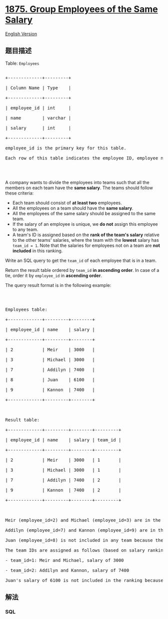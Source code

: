 # [1875. Group Employees of the Same Salary](https://leetcode-cn.com/problems/group-employees-of-the-same-salary)

[English Version](/solution/1800-1899/1875.Group%20Employees%20of%20the%20Same%20Salary/README_EN.md)

## 题目描述

<!-- 这里写题目描述 -->

<p>Table: <code>Employees</code></p>



<pre>

+-------------+---------+

| Column Name | Type    |

+-------------+---------+

| employee_id | int     |

| name        | varchar |

| salary      | int     |

+-------------+---------+

employee_id is the primary key for this table.

Each row of this table indicates the employee ID, employee name, and salary.

</pre>



<p>&nbsp;</p>



<p>A company wants to divide the employees into teams such that all the members on each team have the <strong>same salary</strong>. The teams should follow these criteria:</p>



<ul>
	<li>Each team should consist of <strong>at least two</strong> employees.</li>
	<li>All the employees on a team should have the <strong>same salary</strong>.</li>
	<li>All the employees of the same salary should be assigned to the same team.</li>
	<li>If the salary of an employee is unique, we <strong>do not</strong> assign this employee to any team.</li>
	<li>A team&#39;s ID is assigned based on the <strong>rank of the team&#39;s salary</strong> relative to the other teams&#39; salaries, where the team with the <strong>lowest</strong> salary has <code>team_id = 1</code>. Note that the salaries for employees not on a team are <strong>not included</strong> in this ranking.</li>
</ul>



<p>Write an SQL query to get the <code>team_id</code> of each employee that is in a team.</p>



<p>Return the result table ordered by <code>team_id</code> <strong>in ascending order</strong>. In case of a tie, order it by&nbsp;<code>employee_id</code> in <strong>ascending order</strong>.</p>



<p>The query result format is in the following example:</p>



<p>&nbsp;</p>



<pre>

Employees table:

+-------------+---------+--------+

| employee_id | name    | salary |

+-------------+---------+--------+

| 2           | Meir    | 3000   |

| 3           | Michael | 3000   |

| 7           | Addilyn | 7400   |

| 8           | Juan    | 6100   |

| 9           | Kannon  | 7400   |

+-------------+---------+--------+



Result table:

+-------------+---------+--------+---------+

| employee_id | name    | salary | team_id |

+-------------+---------+--------+---------+

| 2           | Meir    | 3000   | 1       |

| 3           | Michael | 3000   | 1       |

| 7           | Addilyn | 7400   | 2       |

| 9           | Kannon  | 7400   | 2       |

+-------------+---------+--------+---------+



Meir (employee_id=2) and Michael (employee_id=3) are in the same team because they have the same salary of 3000.

Addilyn (employee_id=7) and Kannon (employee_id=9) are in the same team because they have the same salary of 7400.

Juan (employee_id=8) is not included in any team because their salary of 6100 is unique (i.e. no other employee has the same salary).

The team IDs are assigned as follows (based on salary ranking, lowest first):

- team_id=1: Meir and Michael, salary of 3000

- team_id=2: Addilyn and Kannon, salary of 7400

Juan&#39;s salary of 6100 is not included in the ranking because they are not on a team.</pre>

## 解法

<!-- 这里可写通用的实现逻辑 -->

<!-- tabs:start -->

### **SQL**

<!-- 这里可写当前语言的特殊实现逻辑 -->

```sql

```

<!-- tabs:end -->
